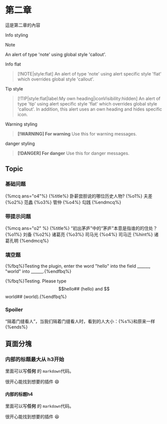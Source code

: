 # 第二章

這是第二章的內容

Info styling
> [!NOTE]
> An alert of type 'note' using global style 'callout'.

Info flat
> [!NOTE|style:flat]
> An alert of type 'note' using alert specific style 'flat' which overrides global style 'callout'.

Tip style
> [!TIP|style:flat|label:My own heading|iconVisibility:hidden]
> An alert of type 'tip' using alert specific style 'flat' which overrides global style 'callout'.
> In addition, this alert uses an own heading and hides specific icon.

Warning styling
> **[!WARNING] For warning**
> Use this for warning messages.

danger styling
> **[!DANGER] For danger**
> Use this for danger messages.

## Topic
### 基础问题
{%mcq ans="o4"%}
{%title%} 卧薪尝胆说的哪位历史人物?
{%o1%} 夫差
{%o2%} 范蠡
{%o3%} 管仲
{%o4%} 勾践
{%endmcq%}

### 带提示问题
{%mcq ans="o2" %}
{%title%} “初出茅庐”中的“茅庐”本意是指谁的的住处？ 
{%o1%} 刘备
{%o2%} 诸葛亮
{%o3%} 司马光
{%o4%} 司马迁
{%hint%} 诸葛孔明
{%endmcq%}

### 填空题
{%fbq%}Testing the plugin, enter the word "hello" into the field ______, "world" into ______.{%endfbq%}

{%fbq%}Testing. Please type $$hello## (hello) and $$world## (world).{%endfbq%}

### Spoiler
“隔着门缝看人”，当我们隔着门缝看人时，看到的人大小：{%s%}和原来一样{%ends%}

## 頁面分塊
<!--sec data-title="标题" data-id="section0" data-show=true ces-->
### 内部的标题最大从 h3开始

里面可以写**任何** 的 `markdown`代码。

很开心能找到想要的插件 :smile:
<!--endsec-->

<!--sec data-title="按钮触发" data-id="section1" data-show=true ces-->
#### 内部的标题h4

里面可以写**任何** 的 `markdown`代码。

很开心能找到想要的插件 :laughing:
<!--endsec-->
